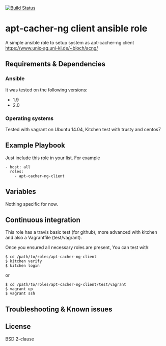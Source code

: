 [![Build Status](https://travis-ci.org/juju4/ansible-apt-cacher-ng-client.svg?branch=master)](https://travis-ci.org/juju4/ansible-apt-cacher-ng-client)
# apt-cacher-ng client ansible role

A simple ansible role to setup system as apt-cacher-ng client
https://www.unix-ag.uni-kl.de/~bloch/acng/

## Requirements & Dependencies

### Ansible
It was tested on the following versions:
 * 1.9
 * 2.0

### Operating systems

Tested with vagrant on Ubuntu 14.04, Kitchen test with trusty and centos7

## Example Playbook

Just include this role in your list.
For example

```
- host: all
  roles:
    - apt-cacher-ng-client
```

## Variables

Nothing specific for now.

## Continuous integration

This role has a travis basic test (for github), more advanced with kitchen and also a Vagrantfile (test/vagrant).

Once you ensured all necessary roles are present, You can test with:
```
$ cd /path/to/roles/apt-cacher-ng-client
$ kitchen verify
$ kitchen login
```
or
```
$ cd /path/to/roles/apt-cacher-ng-client/test/vagrant
$ vagrant up
$ vagrant ssh
```

## Troubleshooting & Known issues


## License

BSD 2-clause

